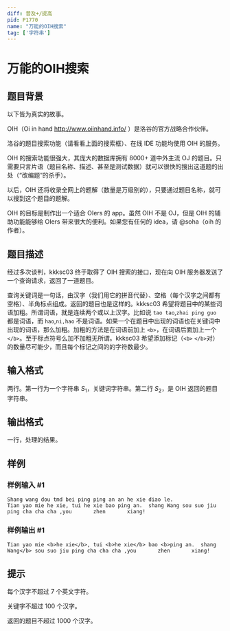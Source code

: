 ```yaml
---
diff: 普及+/提高
pid: P1770
name: "万能的OIH搜索"
tag: ['字符串']
---
```

# 万能的OIH搜索
## 题目背景

以下皆为真实的故事。

OIH（Oi in hand <http://www.oiinhand.info/> ）是洛谷的官方战略合作伙伴。

洛谷的题目搜索功能（请看看上面的搜索框）、在线 IDE 功能均使用 OIH 的服务。

OIH 的搜索功能很强大，其庞大的数据库拥有 $8000+$ 道中外主流 OJ 的题目。只需要只言片语（题目名称、描述、甚至是测试数据）就可以很快的搜出这道题的出处（“改编题”的杀手）。

以后，OIH 还将收录全网上的题解（数量是万级别的），只要通过题目名称，就可以搜到这个题目的题解。

OIH 的目标是制作出一个适合 OIers 的 app。虽然 OIH 不是 OJ，但是 OIH 的辅助功能能够给 OIers 带来很大的便利。如果您有任何的 idea，请 @soha（oih 的作者）。
## 题目描述

经过多次谈判，kkksc03 终于取得了 OIH 搜索的接口，现在向 OIH 服务器发送了一个查询请求，返回了一道题目。

查询关键词是一句话，由汉字（我们用它的拼音代替）、空格（每个汉字之间都有空格）、半角标点组成。返回的题目也是这样的。kkksc03 希望将题目中的某些词语加粗。所谓词语，就是连续两个或以上汉字。比如说 `tao tao`,`zhai ping guo` 都是词语，而 `hao`,`ni,hao` 不是词语。如果一个在题目中出现的词语也在关键词中出现的词语，那么加粗。加粗的方法是在词语前加上 `<b>`，在词语后面加上一个 `</b>`。至于标点符号么加不加粗无所谓。kkksc03 希望添加标记（`<b>` `</b>`对）的数量尽可能少，而且每个标记之间的的字符数最少。
## 输入格式

两行。第一行为一个字符串 $S_1$，关键词字符串。第二行 $S_2$，是 OIH 返回的题目字符串。

## 输出格式

一行，处理的结果。
## 样例

### 样例输入 #1
```
Shang wang dou tmd bei ping ping an an he xie diao le.
Tian yao mie he xie, tui he xie bao ping an.  shang Wang sou suo jiu ping cha cha cha ,you       zhen       xiang!
```
### 样例输出 #1
```
Tian yao mie <b>he xie</b>, tui <b>he xie</b> bao <b>ping an.  shang Wang</b> sou suo jiu ping cha cha cha ,you       zhen       xiang!
```
## 提示

每个汉字不超过 $7$ 个英文字符。

关键字不超过 $100$ 个汉字。

返回的题目不超过 $1000$ 个汉字。
